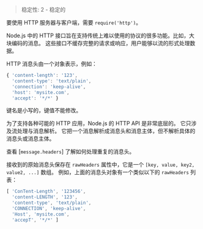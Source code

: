 
> 稳定性: 2 - 稳定的

要使用 HTTP 服务器与客户端，需要 `require('http')`。

Node.js 中的 HTTP 接口旨在支持传统上难以使用的协议的很多功能。比如，大块编码的消息。
这些接口不缓存完整的请求或响应，用户能够以流的形式处理数据。

HTTP 消息头由一个对象表示，例如：

<!-- eslint-disable -->
```js
{ 'content-length': '123',
  'content-type': 'text/plain',
  'connection': 'keep-alive',
  'host': 'mysite.com',
  'accept': '*/*' }
```

键名是小写的，键值不能修改。

为了支持各种可能的 HTTP 应用，Node.js 的 HTTP API 是非常底层的。
它只涉及流处理与消息解析。
它把一个消息解析成消息头和消息主体，但不解析具体的消息头或消息主体。

查看 [`message.headers`] 了解如何处理重复的消息头。

接收到的原始消息头保存在 `rawHeaders` 属性中，它是一个 `[key, value, key2, value2, ...]` 数组。
例如，上面的消息头对象有一个类似以下的 `rawHeaders` 列表：

<!-- eslint-disable semi -->
```js
[ 'ConTent-Length', '123456',
  'content-LENGTH', '123',
  'content-type', 'text/plain',
  'CONNECTION', 'keep-alive',
  'Host', 'mysite.com',
  'accepT', '*/*' ]
```
